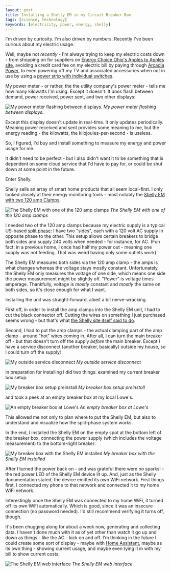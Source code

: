 ```yaml
---
layout: post
title: Installing a Shelly EM in my Circuit Breaker Box
tags: [science, technology]
keywords: [electricity, power, energy, shelly]
---
```


I'm driven by curiosity. I'm also driven by numbers. Recently I've been curious about my electric usage.

Well, maybe not *recently* - I'm always trying to keep my electric costs down - from shopping on for suppliers on [Energy Choice Ohio's Apples to Apples site](https://www.energychoice.ohio.gov/ApplestoApples.aspx), avoiding a credit card fee on my electric bill by paying through [Arcadia Power](https://www.joehxblog.com/arcadiapower/), to even powering off my TV and associated accessories when not in use by using a [power strip with individual switches](https://www.amazon.com/dp/B0BF47TDWS/?tag=hendrixjoseph-20).

My power meter - or rather, the the utility company's power meter - tells me how many kilowatts I'm using. Except it doesn't. It *does* flash between demand, power received, power sent, and two other displays:

![My power meter flashing between displays.](/images/shelly/power-meter.gif)
*My power meter flashing between displays.*

Except this display doesn't update in real-time. It only updates periodically. Meaning power received and sent provides some meaning to me, but the energy reading - the kilowatts, the kilojoules-per-second - is useless.

So, I figured, I'd buy and install something to measure my energy and power usage for me.

It didn't need to be perfect - but I also didn't want it to be something that is dependent on some cloud service that I'd have to pay for, or could be shut down at some point in the future.

Enter Shelly.

Shelly sells an array of smart home products that all seem local-first. I only looked closely at their energy monitoring tools - most notably the [Shelly EM with two 120 amp Clamps](https://us.shelly.com/products/shelly-em-2-x-120a-clamp?variant=49666054947157).

![The Shelly EM with one of the 120 amp clamps](/images/shelly/shelly-em-with-one-120a-clamp.jpg)
*The Shelly EM with one of the 120 amp clamps*

I needed two of the 120 amp clamps because my electric supply is a typical US-based [split phase](https://en.wikipedia.org/wiki/Split-phase_electric_power): I have two "sides", each with a 120 volt AC supply in opposite phase to the other. This setup allows certain breakers to bridge both sides and supply 240 volts when needed - for instance, for AC. (Fun fact: in a previous home, I once had half my power out - meaning one supply was not feeding. That was weird having only some outlets work).

The Shelly EM measures both sides via the 120 amp clamp - the amps is what changes whereas the voltage stays mostly constant. Unfortunately, the Shelly EM only measures the voltage of one side, which means one side the power measurement might be slightly off. "Power" is voltage times amperage.  Thankfully, voltage is *mostly* constant and *mostly* the same on both sides, so it's close enough for what I want.

Installing the unit was straight-forward, albeit a bit nerve-wracking.

First off, in order to install the amp clamps into the Shelly EM unit, I had to cut the black connector off. Cutting the wires on something I just purchased seems wrong - but that's what [the Shelly site itself said to do](
https://support.shelly.cloud/en/support/solutions/articles/103000043901-how-to-connect-120a-transformer-to-shelly-em-).

Second, I had to put the amp clamps - the actual clamping part of the amp clamp - around "hot" wires coming in. After all, I can turn the main breaker off - but that doesn't turn off the supply *before* the main breaker. Except I have a service disconnect (another breaker, basically) outside my house, so I could turn off the supply!

![My outside service disconnect](/images/shelly/service-disconnect.jpg)
*My outside service disconnect*

In preparation for installing I did two things: examined my current breaker box setup:

![My breaker box setup preinstall](/images/shelly/breaker-box-preinstall.jpg)
*My breaker box setup preinstall*

and took a peek at an empty breaker box at my local Lowe's.

![An empty breaker box at Lowe's](/images/shelly/empty-breaker-box.jpg)
*An empty breaker box at Lowe's*

This allowed me not only to plan where to put the Shelly EM, but also to understand and visualize how the split-phase system works.

In the end, I installed the Shelly EM on the empty spot at the bottom left of the breaker box, connecting the power supply (which includes the voltage measurement) to the bottom-right breaker:

![My breaker box with the Shelly EM installed](/images/shelly/breaker-box-with-shelly-em.jpg)
*My breaker box with the Shelly EM installed*

After I turned the power back on - and was grateful there were no sparks! - the red power LED of the Shelly EM device lit up. And, just as the Shelly documentation stated, the device emitted its own WiFi network. First things first, I connected my phone to that network and connected it to my home WiFi network.

Interestingly once the Shelly EM was connected to my home WiFi, it turned off its own WiFi automatically. Which is good, since it was an insecure connection (no password needed). I'd still recommend verifying it turns off, though.

It's been chugging along for about a week now, generating and collecting data. I haven't done much with it as of yet other than watch it go up and down as things - like the AC - kick on and off. I'm thinking in the future I could create some sort of display - maybe with [Home Assistant](https://www.home-assistant.io/), maybe as its own thing - showing current usage, and maybe even tying it in with my bill to show current costs.

![The Shelly EM web interface](/images/shelly/screenshot.png)
*The Shelly EM web interface*

